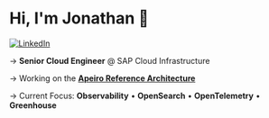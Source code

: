 # Hi, I'm Jonathan 👋  

[![LinkedIn](https://img.shields.io/badge/LinkedIn-jonathan-blue?style=flat-square&logo=linkedin)](https://www.linkedin.com/in/...)

→ **Senior Cloud Engineer** @ SAP Cloud Infrastructure

→ Working on the **[Apeiro Reference Architecture](https://apeirora.eu/)**

→ Current Focus: **Observability** • **OpenSearch** • **OpenTelemetry** • **Greenhouse**
